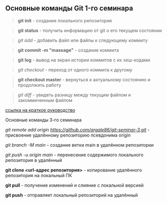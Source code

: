 ## Основные команды Git 1-го семинара

>**git init** - создание локального репозитория

>**git status** - получить информацию от git о его текущем состоянии

>*git add* - добавить файл или файлы к следующему коммиту

>**git commit -m "massage"** - создание коммита

>**git log** - вывод на экран истории коммитов с их хеш-кодами

>*git checkout* - переход от одного коммита к другому

>**git checkout master** - вернуться к актуальному состоянию и продолжить работу

>*git diff* - увидеть разницу между текущим файлом и закоммиченным файлом

[ссылка на краткое руководство](https://netology-code.github.io/guides/git-terminal/git-terminal.html)

Основные команды 3-го семинара

*git remote add origin https://github.com/argale86/git-seminar-3.git* - присвоение удалённому репозиторию псевдонима origin

*git branch -M main* - создание ветки main в удалённом репозитории

*git push -u origin main* - перенесение содержимого локального репозитория в удалённый

**git clone <url-адрес репозитория>** - копирование удалённого репозитория на локальный ПК

**git pull** - получение изменений и слияние с локальной версией

**git push** - отправляет локальный репозиторий на удалённый

